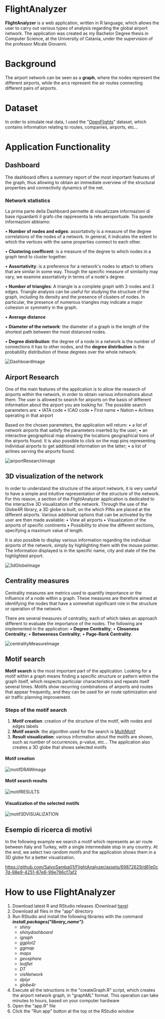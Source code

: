 # FlightAnalyzer

**FlightAnalyzer** is a web application, written in R language, which allows the user to carry out various types of analysis regarding the global airport network.
The application was created as my Bachelor Degree thesis in Computer Science, at the University of Catania, under the supervision of the professor Micale Giovanni.

# Background

The airport network can be seen as a **graph**, where the nodes represent the different airports, while the arcs represent the air routes connecting different pairs of airports.

# Dataset
In order to simulate real data, I used the "[OpenFlights](https://openflights.org/data.html)" dataset, which contains information relating to routes, companies, airports, etc...

# Application Functionality

## Dashboard

The dashboard offers a summary report of the most important features of the graph, thus allowing to obtain an immediate overview of the structural properties and connectivity dynamics of the net.

### Network statistics
La prima parte della Dashboard permette di visualizzare informazioni di base riguardanti il grafo che rappresenta la rete aeroportuale. Tra queste informazioni abbiamo: 

• **Number of nodes and edges**: assortativity is a measure of the degree correlations of the nodes of a network. In general, it indicates the extent to which the vertices with the same properties connect to each other.

• **Clustering coefficent**: is a measure of the degree to which nodes in a graph tend to cluster together.

• **Assortativity**: is a preference for a network's nodes to attach to others that are similar in some way. Though the specific measure of similarity may vary, we examine assortativity in terms of a node's degree.

• **Number of triangles**: A triangle is a complete graph with 3 nodes and 3 edges.
Triangle analysis can be useful for studying the structure of the graph, including its density and the presence of clusters of nodes. In particular, the presence of numerous triangles may indicate a major cohesion or symmetry in the graph.

• **Average distance**

• **Diameter of the network**: the diameter of a graph is the length of the shortest path between the most distanced nodes.

• **Degree distribution**: the degree of a node in a network is the number of connections it has to other nodes, and the **degree distribution** is the probability distribution of these degrees over the whole network.

![DashboardImage](screenshot/dashboard.png)


## Airport Research
One of the main features of the application is to allow the research of airports within the network, in order to obtain various informations about them.
The user is allowed to search for airports on the basis of different information about the airport you are looking for.
The possible search parameters are:
• IATA code
• ICAO code
• First name
• Nation
• Airlines operating in that airport

Based on the chosen parameters, the application will return:
• a list of network airports that satisfy the parameters inserted by the user;
• an interactive geographical map showing the locations geographical tions of the airports found. It is also possible to click on the map pins representing individual airports to get additional information on the latter;
• a list of airlines serving the airports found.

![airportResearchImage](screenshot/ricercaAeroporto.png)

## 3D visualization of the network

In order to understand the structure of the airport network, it is very useful to have a simple and intuitive representation of the structure of the network. For this reason, a section of the FlightAnalyzer application is dedicated to the interactive 3D visualization of the network.
Through the use of the Globe4R library, a 3D globe is built, on the which PINs are placed at the different airports.
Various additional options that can be activated by the user are then made available:
• View all airports
• Visualization of the airports of specific continents
• Possibility to show the different sections, specifying a maximum value of length.

It is also possible to display various information regarding the individual airports of the network, simply by highlighting them with the mouse pointer.
The information displayed is in the specific name, city and state of the the highlighted airport.

![3dGlobeImage](screenshot/glob3d.png)


## Centrality measures

Centrality measures are metrics used to quantify importance or the influence of a node within a graph. These measures are therefore aimed at identifying the nodes that have a somewhat significant role in the structure or operation of the network.

There are several measures of centrality, each of which takes an approach
different to evaluate the importance of the nodes. 
The following are implemented in the application:
• **Degree Centrality**;
• **Closeness Centrality**;
• **Betweeness Centrality**;
• **Page-Rank Centrality**.

![centralityMeasureImage](screenshot/centrality.png)

## Motif search

**Motif search** is the most important part of the application.
Looking for a motif within a graph means finding a specific structure or pattern within the graph itself, which respects particular characteristics and repeats itself several times.
Motifs show recurring combinations of airports and routes that appear frequently, and they can be used for air route optimization and air traffic planning improvement.

### Steps of the motif search

1. **Motif creation**:   creation of the structure of the motif, with nodes and edges labels
2. **Motif search**:  the algorithm used for the search is [MultiMotif](https://alpha.dmi.unict.it/~gmicale/multiMotif/)
3. **Result visualization**: various information about the motifs are shown, such as number of occurrences, p-value, etc...
The application also creates a 3D globe that shows selected motifs

#### Motif creation
![motifDRAWImage](screenshot/disegnoMotivo.png)

#### Motif search results
![motifRESULTS](screenshot/motiviRisultati.png)

#### Visualization of the selected motifs
![motif3DVISUALIZATION](screenshot/globoMotivi.png)

## Esempio di ricerca di motivi
In the following example we search a motif which represents an air route between Italy and Turkey, with a single intermediate stop in any country.
At the end, we select two random motifs and the application shows them in a 3D globe for a better visualization.

https://github.com/SalvoSamba01/FlightAnalyzer/assets/69872629/d81e0c7d-98e9-4251-87e6-99e796cf7af2

# How to use FlightAnalyzer
1. Download latest R and RStudio releases (Download [here](https://posit.co/download/rstudio-desktop/))
2. Download all files in the "app" directory
3. Run RStudio and install the following libraries with the command ***install.packages("library_name")***:
   - *shiny*
   - *shinydashboard*
   - *igraph*
   - *ggplot2*
   - *ggmap*
   - *maps*
   - *geosphere*
   - *leaflet*
   - *DT*
   - *visNetwork*
   - *dplyr*
   - *globe4r*
4. Execute all the istructions in the "createGraph.R" script, which creates the airport network graph, in "graphML" format. This operation can take minutes to hours, based on your computer hardware
5. Open the "app.R" file
6. Click the "Run app" button at the top ot the RStudio window
